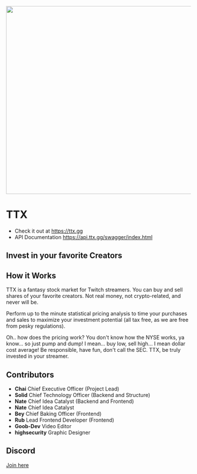 <img src="https://github.com/user-attachments/assets/cdfa508c-c15e-4cec-b2d3-1c00547872f5" width=512>

# TTX 

- Check it out at https://ttx.gg
- API Documentation https://api.ttx.gg/swagger/index.html

## Invest in your favorite Creators

## How it Works

TTX is a fantasy stock market for Twitch streamers. You can buy and sell shares of your favorite creators. Not real money, not crypto-related, and never will be.

Perform up to the minute statistical pricing analysis to time your purchases and sales to maximize your investment potential (all tax free, as we are free from pesky regulations).

Oh.. how does the pricing work? You don't know how the NYSE works, ya know... so just pump and dump! I mean... buy low, sell high... I mean dollar cost average! Be responsible, have fun, don't call the SEC. TTX, be truly invested in your streamer.

##  Contributors

- **Chai** Chief Executive Officer (Project Lead)
- **Solid** Chief Technology Officer (Backend and Structure)
- **Nate** Chief Idea Catalyst (Backend and Frontend)
- **Nate** Chief Idea Catalyst
- **Bey** Chief Baking Officer (Frontend)
- **Rub** Lead Frontend Developer (Frontend)
- **Goob-Dev** Video Editor
- **highsecurity** Graphic Designer

## Discord 

[Join here](https://discord.com/invite/DEn7sAcDE6)
